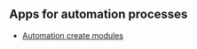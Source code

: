 ## Apps for automation processes

* [Automation create modules](https://github.com/surfstudio/surf-compose-template-android-modules#readme)